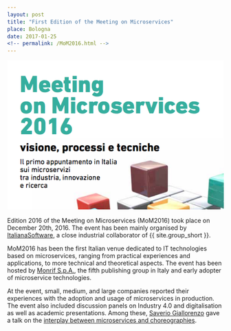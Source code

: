 ```yaml
---
layout: post
title: "First Edition of the Meeting on Microservices"
place: Bologna
date: 2017-01-25
<!-- permalink: /MoM2016.html -->
---
```


<img class="img-fluid mx-auto d-block" src="/images/posts/meeting-on-microservices.png">

Edition 2016 of the Meeting on Microservices (MoM2016) took place on December 20th, 2016. The event has been mainly organised by [ItalianaSoftware](http://www.italianasoftware.com/), a close industrial collaborator of {{ site.group_short }}.

<!--more-->

MoM2016 has been the first Italian venue dedicated to IT technologies based on microservices, ranging from practical experiences and applications, to more technical and theoretical aspects. The event has been hosted by [Monrif S.p.A.](http://www.monrifgroup.net/en/), the fifth publishing group in Italy and early adopter of microservice technologies.

At the event, small, medium, and large companies reported their experiences
with the adoption and usage of microservices in production. The event also
included discussion panels on Industry 4.0 and digitalisation as well as
academic presentations. Among these, [Saverio
Giallorenzo](/people.html#sg) gave a talk on the [interplay
between microservices and choreographies](http://www.saveriogiallorenzo.com/publications/seminars/MoM2016.pdf).